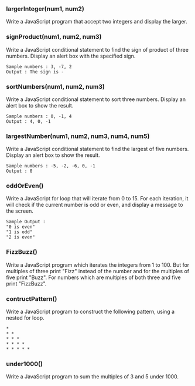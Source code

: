 
### largerInteger(num1, num2)

Write a JavaScript program that accept two integers and display the larger.

### signProduct(num1, num2, num3)

Write a JavaScript conditional statement to find the sign of product of three numbers. Display an alert box with the specified sign.

```
Sample numbers : 3, -7, 2 
Output : The sign is -
```

### sortNumbers(num1, num2, num3)

Write a JavaScript conditional statement to sort three numbers. Display an alert box to show the result.

```
Sample numbers : 0, -1, 4 
Output : 4, 0, -1
```

###  largestNumber(num1, num2, num3, num4, num5)

Write a JavaScript conditional statement to find the largest of five numbers. Display an alert box to show the result.

```
Sample numbers : -5, -2, -6, 0, -1 
Output : 0
```

### oddOrEven()

Write a JavaScript for loop that will iterate from 0 to 15. For each iteration, it will check if the current number is odd or even, and display a message to the screen.

```
Sample Output : 
"0 is even" 
"1 is odd" 
"2 is even"
```

### FizzBuzz()

Write a JavaScript program which iterates the integers from 1 to 100. But for multiples of three print "Fizz" instead of the number and for the multiples of five print "Buzz". For numbers which are multiples of both three and five print "FizzBuzz".

### contructPattern()

Write a JavaScript program to construct the following pattern, using a nested for loop.

```
*  
* *  
* * *  
* * * *  
* * * * *
```

### under1000()

Write a JavaScript program to sum the multiples of 3 and 5 under 1000.